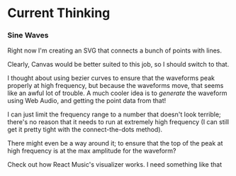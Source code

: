 # Current Thinking

### Sine Waves

Right now I'm creating an SVG that connects a bunch of points with lines.

Clearly, Canvas would be better suited to this job, so I should switch to that.

I thought about using bezier curves to ensure that the waveforms peak properly
at high frequency, but because the waveforms move, that seems like an awful lot
of trouble. A much cooler idea is to _generate_ the waveform using Web Audio,
and getting the point data from that!

I can just limit the frequency range to a number that doesn't look terrible;
there's no reason that it needs to run at extremely high frequency (I can still
get it pretty tight with the connect-the-dots method).

There might even be a way around it; to ensure that the top of the peak at high
frequency is at the max amplitude for the waveform?

Check out how React Music's visualizer works. I need something like that
